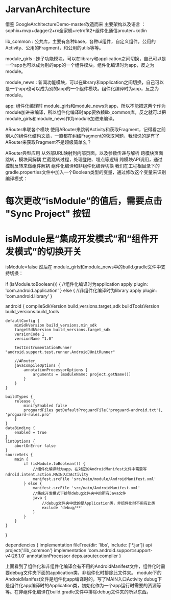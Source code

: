 # JarvanArchitecture
借鉴 GoogleArchitectureDemo-master改造而来
主要架构以及语言 ：sophix+mvp+dagger2+rx全家桶+retrofit2+组件化通信arouter+kotlin

lib_common : 公共库，主要有各种base，各种ui组件，自定义组件，公用的Activity、公用的Fragment，和公用的utils等等。

module_girls : 妹子功能模块，可以在library和application之间切换，自己可以是一个app也可以成为别的app的一个组件模块。组件化编译时为app，反之为module。

module_news : 新闻功能模块，可以在library和application之间切换，自己可以是一个app也可以成为别的app的一个组件模块。组件化编译时为app，反之为module。

app: 组件化编译时 module_girls和module_news为app，所以不能把这两个作为module加进来编译，所以组件化编译时app要依赖lib_common库，反之就可以把 module_girls和module_news作为module加进来编译。

ARouter串联各个模块
使用ARouter来跳转Activity和获取Fragment，记得看之前别人的组件化结构文章，一直都在纠结Fragment的获取问题，我想说的是有了ARouter来获取Fragment不是超级简单么？

ARouter典型应用
从外部URL映射到内部页面，以及参数传递与解析
跨模块页面跳转，模块间解耦
拦截跳转过程，处理登陆、埋点等逻辑
跨模块API调用，通过控制反转来做组件解耦
组件化编译和非组件化编译切换
我们在工程根目录下的gradle.properties文件中加入一个Boolean类型的变量，通过修改这个变量来识别编译模式：

# 每次更改“isModule”的值后，需要点击 "Sync Project" 按钮
# isModule是“集成开发模式”和“组件开发模式”的切换开关
isModule=false
然后在 module_girls和module_news中的build.gradle文件中支持切换：

if (isModule.toBoolean()) {
    //组件化编译时为application
    apply plugin: 'com.android.application'
} else {
    //非组件化编译时为library
    apply plugin: 'com.android.library'
}

android {
    compileSdkVersion build_versions.target_sdk
    buildToolsVersion build_versions.build_tools

    defaultConfig {
        minSdkVersion build_versions.min_sdk
        targetSdkVersion build_versions.target_sdk
        versionCode 1
        versionName "1.0"

        testInstrumentationRunner "android.support.test.runner.AndroidJUnitRunner"

        //ARouter
        javaCompileOptions {
            annotationProcessorOptions {
                arguments = [moduleName: project.getName()]
            }
        }
    }

    buildTypes {
        release {
            minifyEnabled false
            proguardFiles getDefaultProguardFile('proguard-android.txt'), 'proguard-rules.pro'
        }
    }
    dataBinding {
        enabled = true
    }
    lintOptions {
        abortOnError false
    }
    sourceSets {
        main {
            if (isModule.toBoolean()) {
                //组件化编译时为app，在对应的AndroidManifest文件中需要写ndroid.intent.action.MAIN入口Activity
                manifest.srcFile 'src/main/module/AndroidManifest.xml'
            } else {
                manifest.srcFile 'src/main/AndroidManifest.xml'
                //集成开发模式下排除debug文件夹中的所有Java文件
                java {
                    //debug文件夹中放的是Application类，非组件化时不用有此类
                    exclude 'debug/**'
                }
            }
        }
    }
}

dependencies {
    implementation fileTree(dir: 'libs', include: ['*.jar'])
    api project(':lib_common')
    implementation 'com.android.support:support-v4:26.1.0'
    annotationProcessor deps.arouter.compiler
}

上面看到了组件化和非组件化编译会有不用的AndroidManifest文件，组件化时需要debug文件夹下面的application类，非组件化时排除此文件夹。
module下的AndroidManifest文件是组件化app编译时的，写了MAIN入口Activity
dubug下是组件化app编译时的Application类，初始化作为一个app运行时需要的资源等等。在非组件化编译在build.gradle文件中排除debug文件夹的所以东西。
